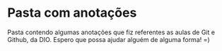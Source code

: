 # Pasta com anotações
Pasta contendo algumas anotações que fiz referentes as aulas de Git e Github, da DIO. 
Espero que possa ajudar alguém de alguma forma! =) 

